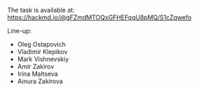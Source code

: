 The task is available at:
https://hackmd.io/@gFZmdMTOQxGFHEFqqU8pMQ/S1cZqwefo

Line-up:
- Oleg Ostapovich
- Vladimir Klepikov
- Mark Vishnevskiy
- Amir Zakirov
- Irina Maltseva
- Ainura Zakirova
